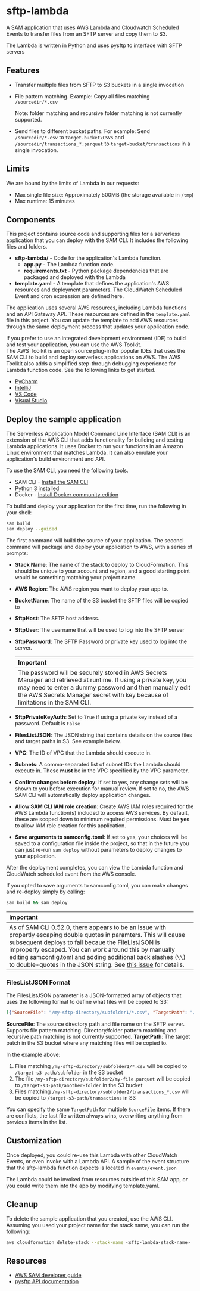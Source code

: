 # sftp-lambda

A SAM application that uses AWS Lambda and Cloudwatch Scheduled Events to transfer files from an SFTP server and copy them to S3.

The Lambda is written in Python and uses pysftp to interface with SFTP servers

## Features
- Transfer multiple files from SFTP to S3 buckets in a single invocation
- File pattern matching. Example: Copy all files matching `/sourcedir/*.csv`

    Note: folder matching and recursive folder matching is not currently supported.
    
- Send files to different bucket paths. For example: Send `/sourcedir/*.csv` to `target-bucket\CSVs` and `/sourcedir/transactions_*.parquet` to `target-bucket/transactions` in a single invocation.


## Limits
We are bound by the limits of Lambda in our requests:
- Max single file size: Approximately 500MB (the storage available in `/tmp`)
- Max runtime: 15 minutes
 
## Components

This project contains source code and supporting files for a serverless application that you can deploy with the SAM CLI. It includes the following files and folders.

- **sftp-lambda/** - Code for the application's Lambda function. 
    -  **app.py** - The Lambda function code.
    -  **requirements.txt** - Python package dependencies that are packaged and deployed with the Lambda
- **template.yaml** - A template that defines the application's AWS resources and deployment parameters. The CloudWatch Scheduled Event and cron expression are defined here.


The application uses several AWS resources, including Lambda functions and an API Gateway API. These resources are defined in the `template.yaml` file in this project. You can update the template to add AWS resources through the same deployment process that updates your application code.

If you prefer to use an integrated development environment (IDE) to build and test your application, you can use the AWS Toolkit.  
The AWS Toolkit is an open source plug-in for popular IDEs that uses the SAM CLI to build and deploy serverless applications on AWS. The AWS Toolkit also adds a simplified step-through debugging experience for Lambda function code. See the following links to get started.

* [PyCharm](https://docs.aws.amazon.com/toolkit-for-jetbrains/latest/userguide/welcome.html)
* [IntelliJ](https://docs.aws.amazon.com/toolkit-for-jetbrains/latest/userguide/welcome.html)
* [VS Code](https://docs.aws.amazon.com/toolkit-for-vscode/latest/userguide/welcome.html)
* [Visual Studio](https://docs.aws.amazon.com/toolkit-for-visual-studio/latest/user-guide/welcome.html)

## Deploy the sample application

The Serverless Application Model Command Line Interface (SAM CLI) is an extension of the AWS CLI that adds functionality for building and testing Lambda applications. It uses Docker to run your functions in an Amazon Linux environment that matches Lambda. It can also emulate your application's build environment and API.

To use the SAM CLI, you need the following tools.

* SAM CLI - [Install the SAM CLI](https://docs.aws.amazon.com/serverless-application-model/latest/developerguide/serverless-sam-cli-install.html)
* [Python 3 installed](https://www.python.org/downloads/)
* Docker - [Install Docker community edition](https://hub.docker.com/search/?type=edition&offering=community)

To build and deploy your application for the first time, run the following in your shell:

```bash
sam build
sam deploy --guided
```

The first command will build the source of your application. The second command will package and deploy your application to AWS, with a series of prompts:

* **Stack Name**: The name of the stack to deploy to CloudFormation. This should be unique to your account and region, and a good starting point would be something matching your project name.
* **AWS Region**: The AWS region you want to deploy your app to.
* **BucketName**: The name of the S3 bucket the SFTP files will be copied to
* **SftpHost**: The SFTP host address.
* **SftpUser**: The username that will be used to log into the SFTP server
* **SftpPassword**: The SFTP Password or private key used to log into the server.

    | Important|
    |:-|
    | The password will be securely stored in AWS Secrets Manager and retrieved at runtime. If using a private key, you may need to enter a dummy password and then manually edit the AWS Secrets Manager secret with key because of limitations in the SAM CLI. |
* **SftpPrivateKeyAuth**: Set to `True` if using a private key instead of a password. Default is `False`
* **FilesListJSON**: The JSON string that contains details on the source files and target paths in S3. See example below.
* **VPC**: The ID of VPC that the Lambda should execute in. 
* **Subnets**: A comma-separated list of subnet IDs the Lambda should execute in. These **must** be in the VPC specified by the VPC parameter.
* **Confirm changes before deploy**: If set to yes, any change sets will be shown to you before execution for manual review. If set to no, the AWS SAM CLI will automatically deploy application changes.
* **Allow SAM CLI IAM role creation**: Create AWS IAM roles required for the AWS Lambda function(s) included to access AWS services. By default, these are scoped down to minimum required permissions. Must be **yes** to allow IAM role creation for this application. 
* **Save arguments to samconfig.toml**: If set to yes, your choices will be saved to a configuration file inside the project, so that in the future you can just re-run `sam deploy` without parameters to deploy changes to your application.

After the deployment completes, you can view the Lambda function and CloudWatch scheduled event from the AWS console. 

If you opted to save arguments to samconfig.toml, you can make changes and re-deploy simply by calling:
```bash
sam build && sam deploy
```
| Important | 
|:-|
| As of SAM CLI 0.52.0, there appears to be an issue with propertly escaping double quotes in paramters. This will cause subsequent deploys to fail becaue the FileListJSON is improperly escaped. You can work around this by manually editing samconfig.toml and adding additional back slashes (`\\`) to double-quotes in the JSON string. See [this issue](https://github.com/awslabs/aws-sam-cli/issues/2034) for details.

### FilesListJSON Format
The FilesListJSON parameter is a JSON-formatted array of objects that uses the following format to define what files will be copied to S3:
```json
[{"SourceFile": "/my-sftp-directory/subfolder1/*.csv", "TargetPath": "/target-s3-path/subfolder"}, {"SourceFile": "/my-sftp-directory/subfolder2/my-file.parquet", "TargetPath": "/target-s3-path/another-folder"}, {"SourceFile": "/my-sftp-directory/subfolder2/transactions_*.csv", "TargetPath": "/target-s3-path/transactions"}]
```
**SourceFile**: The source directory path and file name on the SFTP server. Supports file pattern matching. Directory/folder pattern matching and recursive path matching is not currently supported.
**TargetPath**: The target patch in the S3 bucket where any matching files will be copied to.

In the example above:
1. Files matching `/my-sftp-directory/subfolder1/*.csv` will be copied to `/target-s3-path/subfolder` in the S3 bucket
2. The file `/my-sftp-directory/subfolder2/my-file.parquet` will be copied to `/target-s3-path/another-folder` in the S3 bucket
3. Files matching `/my-sftp-directory/subfolder2/transactions_*.csv` will be copied to `/target-s3-path/transactions` in S3

You can specify the same `TargetPath` for multiple `SourceFile` items. If there are conflicts, the last file written always wins, overwriting anything from previous items in the list.


## Customization
Once deployed, you could re-use this Lambda with other CloudWatch Events, or even invoke with a Lambda API. A sample of the event structure that the sftp-lambda function expects is located in `events/event.json`

The Lambda could be invoked from resources outside of this SAM app, or you could write them into the app by modifying template.yaml.


## Cleanup

To delete the sample application that you created, use the AWS CLI. Assuming you used your project name for the stack name, you can run the following:

```bash
aws cloudformation delete-stack --stack-name <sftp-lambda-stack-name>
```

## Resources

 * [AWS SAM developer guide](https://docs.aws.amazon.com/serverless-application-model/latest/developerguide/what-is-sam.html) 
 * [pysftp API documentation](https://pysftp.readthedocs.io/en/release_0.2.8/index.html)
 

